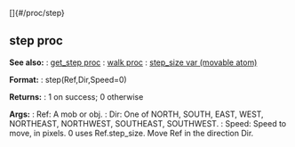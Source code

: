 []{#/proc/step}
  ## step proc
  **See also:**
  :   [get_step proc](ref/proc/get_step)
  :   [walk proc](ref/proc/walk)
  :   [step_size var (movable atom)](ref/atom/movable/var/step_size)
  <!-- -->
  **Format:**
  :   step(Ref,Dir,Speed=0)
  <!-- -->
  **Returns:**
  :   1 on success; 0 otherwise
  <!-- -->
  **Args:**
  :   Ref: A mob or obj.
  :   Dir: One of NORTH, SOUTH, EAST, WEST, NORTHEAST, NORTHWEST,
      SOUTHEAST, SOUTHWEST.
  :   Speed: Speed to move, in pixels. 0 uses Ref.step_size.
  Move Ref in the direction Dir.